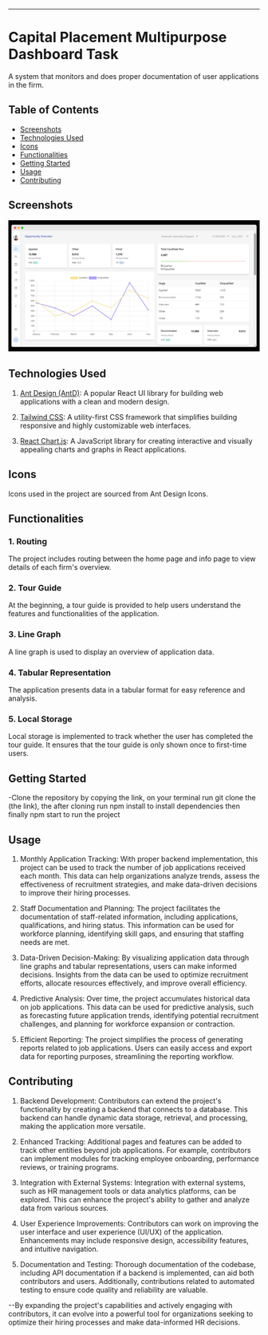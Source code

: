 ---

# Capital Placement Multipurpose Dashboard Task

A system that monitors and does proper documentation of user applications in the firm.

## Table of Contents

- [Screenshots](#screenshots)
- [Technologies Used](#technologies-used)
- [Icons](#icons)
- [Functionalities](#functionalities)
- [Getting Started](#getting-started)
- [Usage](#usage)
- [Contributing](#contributing)

## Screenshots

![Capital Multidashboard screensnhot homescreen](src/assets/app.png)

## Technologies Used

1. [Ant Design (AntD)](https://ant.design/): A popular React UI library for building web applications with a clean and modern design.

2. [Tailwind CSS](https://tailwindcss.com/): A utility-first CSS framework that simplifies building responsive and highly customizable web interfaces.

3. [React Chart.js](https://www.chartjs.org/): A JavaScript library for creating interactive and visually appealing charts and graphs in React applications.

## Icons

Icons used in the project are sourced from Ant Design Icons.

## Functionalities

### 1. Routing

The project includes routing between the home page and info page to view details of each firm's overview.

### 2. Tour Guide

At the beginning, a tour guide is provided to help users understand the features and functionalities of the application.

### 3. Line Graph

A line graph is used to display an overview of application data.

### 4. Tabular Representation

The application presents data in a tabular format for easy reference and analysis.

### 5. Local Storage

Local storage is implemented to track whether the user has completed the tour guide. It ensures that the tour guide is only shown once to first-time users.

## Getting Started

-Clone the repository by copying the link, on your terminal run git clone the (the link), the after cloning run npm install to install dependencies then finally npm start to run the project

## Usage

1. Monthly Application Tracking: With proper backend implementation, this project can be used to track the number of job applications received each month. This data can help organizations analyze trends, assess the effectiveness of recruitment strategies, and make data-driven decisions to improve their hiring processes.

2. Staff Documentation and Planning: The project facilitates the documentation of staff-related information, including applications, qualifications, and hiring status. This information can be used for workforce planning, identifying skill gaps, and ensuring that staffing needs are met.

3. Data-Driven Decision-Making: By visualizing application data through line graphs and tabular representations, users can make informed decisions. Insights from the data can be used to optimize recruitment efforts, allocate resources effectively, and improve overall efficiency.

4. Predictive Analysis: Over time, the project accumulates historical data on job applications. This data can be used for predictive analysis, such as forecasting future application trends, identifying potential recruitment challenges, and planning for workforce expansion or contraction.

5. Efficient Reporting: The project simplifies the process of generating reports related to job applications. Users can easily access and export data for reporting purposes, streamlining the reporting workflow.

## Contributing

1. Backend Development: Contributors can extend the project's functionality by creating a backend that connects to a database. This backend can handle dynamic data storage, retrieval, and processing, making the application more versatile.

2. Enhanced Tracking: Additional pages and features can be added to track other entities beyond job applications. For example, contributors can implement modules for tracking employee onboarding, performance reviews, or training programs.

3. Integration with External Systems: Integration with external systems, such as HR management tools or data analytics platforms, can be explored. This can enhance the project's ability to gather and analyze data from various sources.

4. User Experience Improvements: Contributors can work on improving the user interface and user experience (UI/UX) of the application. Enhancements may include responsive design, accessibility features, and intuitive navigation.

5. Documentation and Testing: Thorough documentation of the codebase, including API documentation if a backend is implemented, can aid both contributors and users. Additionally, contributions related to automated testing to ensure code quality and reliability are valuable.

--By expanding the project's capabilities and actively engaging with contributors, it can evolve into a powerful tool for organizations seeking to optimize their hiring processes and make data-informed HR decisions.
